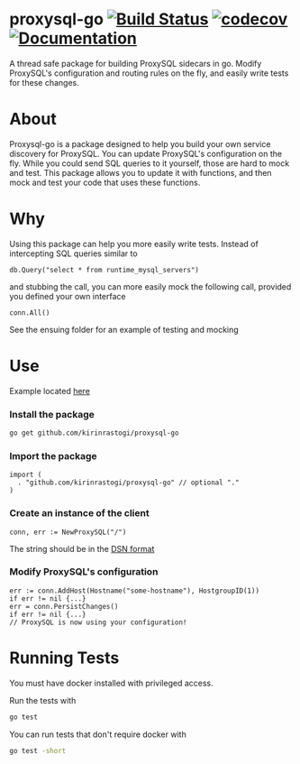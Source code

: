 # proxysql-go [![Build Status](https://travis-ci.org/kirinrastogi/proxysql-go.svg?branch=master)](https://travis-ci.org/kirinrastogi/proxysql-go) [![codecov](https://codecov.io/gh/kirinrastogi/proxysql-go/branch/master/graph/badge.svg)](https://codecov.io/gh/kirinrastogi/proxysql-go) [![Documentation](https://godoc.org/github.com/kirinrastogi/proxysql-go?status.svg)](https://godoc.org/github.com/kirinrastogi/proxysql-go/)


A thread safe package for building ProxySQL sidecars in go. Modify ProxySQL's configuration and routing rules on the fly, and easily write tests for these changes.

# About

Proxysql-go is a package designed to help you build your own service discovery for ProxySQL.
You can update ProxySQL's configuration on the fly. While you could send SQL queries to it yourself, those are hard to mock and test. This package allows you to update it with functions, and then mock and test your code that uses these functions.

# Why

Using this package can help you more easily write tests. Instead of intercepting SQL queries similar to

```golang
db.Query("select * from runtime_mysql_servers")
```

and stubbing the call, you can more easily mock the following call, provided you defined your own interface

```golang
conn.All()
```

See the ensuing folder for an example of testing and mocking

# Use

Example located [here](https://github.com/kirinrastogi/proxysql-go/blob/master/example)

### Install the package

```bash
go get github.com/kirinrastogi/proxysql-go
```

### Import the package

```golang
import (
  . "github.com/kirinrastogi/proxysql-go" // optional "."
)
```

### Create an instance of the client

```golang
conn, err := NewProxySQL("/")
```

The string should be in the [DSN format](https://github.com/go-sql-driver/mysql#dsn-data-source-name)

### Modify ProxySQL's configuration

```golang
err := conn.AddHost(Hostname("some-hostname"), HostgroupID(1))
if err != nil {...}
err = conn.PersistChanges()
if err != nil {...}
// ProxySQL is now using your configuration!
```

# Running Tests

You must have docker installed with privileged access.

Run the tests with

```bash
go test
```

You can run tests that don't require docker with

```bash
go test -short
```
